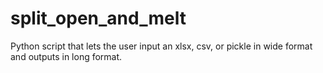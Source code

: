 # split_open_and_melt
Python script that lets the user input an xlsx, csv, or pickle in wide format and outputs in long format.

